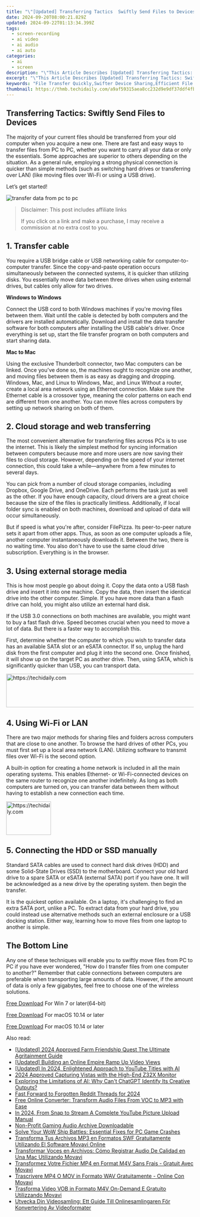 ```yaml
---
title: "\"[Updated] Transferring Tactics  Swiftly Send Files to Devices\""
date: 2024-09-20T08:00:21.829Z
updated: 2024-09-22T01:13:34.399Z
tags: 
  - screen-recording
  - ai video
  - ai audio
  - ai auto
categories: 
  - ai
  - screen
description: "\"This Article Describes [Updated] Transferring Tactics: Swiftly Send Files to Devices\""
excerpt: "\"This Article Describes [Updated] Transferring Tactics: Swiftly Send Files to Devices\""
keywords: "File Transfer Quickly,Swifter Device Sharing,Efficient File Sending,Rapid Data Exchange,Speedy File Mobility,Swift File Handling,Fast Device Transfers"
thumbnail: https://thmb.techidaily.com/a9af59315aea8cc232d9e9df37ddf4fb252ec7cdb030d740feb1460fb864db26.jpg
---
```


## Transferring Tactics: Swiftly Send Files to Devices

The majority of your current files should be transferred from your old computer when you acquire a new one. There are fast and easy ways to transfer files from PC to PC, whether you want to carry all your data or only the essentials. Some approaches are superior to others depending on the situation. As a general rule, employing a strong physical connection is quicker than simple methods (such as switching hard drives or transferring over LAN) (like moving files over Wi-Fi or using a USB drive).

Let’s get started!

![transfer data from pc to pc](https://images.wondershare.com/filmora/article-images/2022/11/best-options-to-transfer-files-from-one-computer-to-another.jpg)

>  Disclaimer: This post includes affiliate links
>
>  If you click on a link and make a purchase, I may receive a commission at no extra cost to you.
>

## 1\. Transfer cable

You require a USB bridge cable or USB networking cable for computer-to-computer transfer. Since the copy-and-paste operation occurs simultaneously between the connected systems, it is quicker than utilizing disks. You essentially move data between three drives when using external drives, but cables only allow for two drives.

**Windows to Windows**

Connect the USB cord to both Windows machines if you're moving files between them. Wait until the cable is detected by both computers and the drivers are installed automatically. Download and install the data transfer software for both computers after installing the USB cable's driver. Once everything is set up, start the file transfer program on both computers and start sharing data.

**Mac to Mac**

Using the exclusive Thunderbolt connector, two Mac computers can be linked. Once you've done so, the machines ought to recognize one another, and moving files between them is as easy as dragging and dropping. Windows, Mac, and Linux to Windows, Mac, and Linux Without a router, create a local area network using an Ethernet connection. Make sure the Ethernet cable is a crossover type, meaning the color patterns on each end are different from one another. You can move files across computers by setting up network sharing on both of them.

## 2\. Cloud storage and web transferring

The most convenient alternative for transferring files across PCs is to use the internet. This is likely the simplest method for syncing information between computers because more and more users are now saving their files to cloud storage. However, depending on the speed of your internet connection, this could take a while—anywhere from a few minutes to several days.

You can pick from a number of cloud storage companies, including Dropbox, Google Drive, and OneDrive. Each performs the task just as well as the other. If you have enough capacity, cloud drivers are a great choice because the size of the files is practically limitless. Additionally, if local folder sync is enabled on both machines, download and upload of data will occur simultaneously.

But if speed is what you're after, consider FilePizza. Its peer-to-peer nature sets it apart from other apps. Thus, as soon as one computer uploads a file, another computer instantaneously downloads it. Between the two, there is no waiting time. You also don't have to use the same cloud drive subscription. Everything is in the browser.

## 3\. Using external storage media

This is how most people go about doing it. Copy the data onto a USB flash drive and insert it into one machine. Copy the data, then insert the identical drive into the other computer. Simple. If you have more data than a flash drive can hold, you might also utilize an external hard disk.

If the USB 3.0 connections on both machines are available, you might want to buy a fast flash drive. Speed becomes crucial when you need to move a lot of data. But there is a faster way to accomplish this.

First, determine whether the computer to which you wish to transfer data has an available SATA slot or an eSATA connector. If so, unplug the hard disk from the first computer and plug it into the second one. Once finished, it will show up on the target PC as another drive. Then, using SATA, which is significantly quicker than USB, you can transport data.

<!-- affiliate ads begin -->
<a href="https://appsumo.8odi.net/c/5597632/2144298/7443" target="_top" id="2144298">
  <img src="//a.impactradius-go.com/display-ad/7443-2144298" border="0" alt="https://techidaily.com" width="728" height="90"/>
</a>
<img height="0" width="0" src="https://appsumo.8odi.net/i/5597632/2144298/7443" style="position:absolute;visibility:hidden;" border="0" />
<!-- affiliate ads end -->

## 4\. Using Wi-Fi or LAN

There are two major methods for sharing files and folders across computers that are close to one another. To browse the hard drives of other PCs, you must first set up a local area network (LAN). Utilizing software to transmit files over Wi-Fi is the second option.

A built-in option for creating a home network is included in all the main operating systems. This enables Ethernet- or Wi-Fi-connected devices on the same router to recognize one another indefinitely. As long as both computers are turned on, you can transfer data between them without having to establish a new connection each time.

<!-- affiliate ads begin -->
<a href="https://bluettide.pxf.io/c/5597632/2141684/17092" target="_top" id="2141684">
  <img src="//a.impactradius-go.com/display-ad/17092-2141684" border="0" alt="https://techidaily.com" width="120" height="90"/>
</a>
<img height="0" width="0" src="https://bluettide.pxf.io/i/5597632/2141684/17092" style="position:absolute;visibility:hidden;" border="0" />
<!-- affiliate ads end -->

## 5\. Connecting the HDD or SSD manually

Standard SATA cables are used to connect hard disk drives (HDD) and some Solid-State Drives (SSD) to the motherboard. Connect your old hard drive to a spare SATA or eSATA (external SATA) port if you have one. It will be acknowledged as a new drive by the operating system. then begin the transfer.

It is the quickest option available. On a laptop, it's challenging to find an extra SATA port, unlike a PC. To extract data from your hard drive, you could instead use alternative methods such an external enclosure or a USB docking station. Either way, learning how to move files from one laptop to another is simple.

## The Bottom Line

Any one of these techniques will enable you to swiftly move files from PC to PC if you have ever wondered, "How do I transfer files from one computer to another?" Remember that cable connections between computers are preferable when transporting large amounts of data. However, if the amount of data is only a few gigabytes, feel free to choose one of the wireless solutions.

[Free Download](https://tools.techidaily.com/wondershare/filmora/download/) For Win 7 or later(64-bit)

[Free Download](https://tools.techidaily.com/wondershare/filmora/download/) For macOS 10.14 or later

[Free Download](https://tools.techidaily.com/wondershare/filmora/download/) For macOS 10.14 or later

<ins class="adsbygoogle"
     style="display:block"
     data-ad-format="autorelaxed"
     data-ad-client="ca-pub-7571918770474297"
     data-ad-slot="1223367746"></ins>

<ins class="adsbygoogle"
     style="display:block"
     data-ad-format="autorelaxed"
     data-ad-client="ca-pub-7571918770474297"
     data-ad-slot="1223367746"></ins>



<ins class="adsbygoogle"
     style="display:block"
     data-ad-client="ca-pub-7571918770474297"
     data-ad-slot="8358498916"
     data-ad-format="auto"
     data-full-width-responsive="true"></ins>


<span class="atpl-alsoreadstyle">Also read:</span>
<div><ul>
<li><a href="https://visual-screen-recording.techidaily.com/updated-2024-approved-farm-friendship-quest-the-ultimate-agritainment-guide/"><u>[Updated] 2024 Approved Farm Friendship Quest The Ultimate Agritainment Guide</u></a></li>
<li><a href="https://youtube-lab.techidaily.com/ed-building-an-online-empire-ramp-up-video-views/"><u>[Updated] Building an Online Empire Ramp Up Video Views</u></a></li>
<li><a href="https://fox-direct.techidaily.com/updated-in-2024-enlightened-approach-to-youtube-titles-with-ai/"><u>[Updated] In 2024, Enlightened Approach to YouTube Titles with AI</u></a></li>
<li><a href="https://extra-resources.techidaily.com/2024-approved-capturing-vistas-with-the-high-end-z32x-monitor/"><u>2024 Approved Capturing Vistas with the High-End Z32X Monitor</u></a></li>
<li><a href="https://tech-haven.techidaily.com/exploring-the-limitations-of-ai-why-cant-chatgpt-identify-its-creative-outputs/"><u>Exploring the Limitations of AI: Why Can't ChatGPT Identify Its Creative Outputs?</u></a></li>
<li><a href="https://some-knowledge.techidaily.com/fast-forward-to-forgotten-reddit-threads-for-2024/"><u>Fast Forward to Forgotten Reddit Threads for 2024</u></a></li>
<li><a href="https://vp-tips.techidaily.com/free-online-converter-transform-audio-files-from-voc-to-mp3-with-ease/"><u>Free Online Converter: Transform Audio Files From VOC to MP3 with Ease</u></a></li>
<li><a href="https://fox-info.techidaily.com/in-2024-from-snap-to-stream-a-complete-youtube-picture-upload-manual/"><u>In 2024, From Snap to Stream A Complete YouTube Picture Upload Manual</u></a></li>
<li><a href="https://extra-information.techidaily.com/non-profit-gaming-audio-archive-downloadable/"><u>Non-Profit Gaming Audio Archive Downloadable</u></a></li>
<li><a href="https://data-safeguard.techidaily.com/solve-your-wow-ship-battles-essential-fixes-for-pc-game-crashes/"><u>Solve Your WoW Ship Battles: Essential Fixes for PC Game Crashes</u></a></li>
<li><a href="https://fox-info.techidaily.com/transforma-tus-archivos-mp3-en-formatos-swf-gratuitamente-utilizando-el-software-movavi-online/"><u>Transforma Tus Archivos MP3 en Formatos SWF Gratuitamente Utilizando El Software Movavi Online</u></a></li>
<li><a href="https://fox-info.techidaily.com/transformar-voces-en-archivos-como-registrar-audio-de-calidad-en-una-mac-utilizando-movavi/"><u>Transformar Voces en Archivos: Cómo Registrar Audio De Calidad en Una Mac Utilizando Movavi</u></a></li>
<li><a href="https://fox-info.techidaily.com/transformez-votre-fichier-mp4-en-format-m4v-sans-frais-gratuit-avec-movavi/"><u>Transformez Votre Fichier MP4 en Format M4V Sans Frais - Gratuit Avec Movavi</u></a></li>
<li><a href="https://fox-info.techidaily.com/trascrivere-mp4-o-mov-in-formato-wav-gratuitamente-online-con-movavi/"><u>Trascrivere MP4 O MOV in Formato WAV Gratuitamente - Online Con Movavi</u></a></li>
<li><a href="https://fox-info.techidaily.com/trasforma-video-vob-in-formato-m4v-on-demand-e-gratuito-utilizzando-movavi/"><u>Trasforma Video VOB in Formato M4V On-Demand E Gratuito Utilizzando Movavi</u></a></li>
<li><a href="https://fox-info.techidaily.com/utvecka-din-videosamling-ett-guide-till-onlinesamlingaren-for-konvertering-av-videoformater/"><u>Utvecka Din Videosamling: Ett Guide Till Onlinesamlingaren För Konvertering Av Videoformater</u></a></li>
</ul></div>

